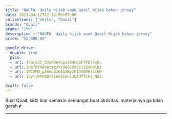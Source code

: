 ```yaml
---
title: "NAUFA  daily hijab anak Quail Hijab bahan jersey"
date: 2023-04-12T22:10:09+07:00
collections: ["Veils", "Quail"]
brands: "Quail"
grams: "150"
description : "NAUFA  daily hijab anak Quail Hijab bahan jersey"
price: "52,000.00"

google_drive:
  enable: true
  pics:
  - url: 1hGroq5_ZUv0Q6mtpxS64uUpFTPElrwEu
  - url: 1H3fbtRQ66tXg3Y5d6QC9d8iIiBVDDtBJ
  - url: 1W1UMM_gARkudz64G3By2F13vNPHf3lKW
  - url: 1pytlWPPBQrSieuS1UFLJQAdffxFZ_Nd2

draft: false
---
```


Buat QuaiL kidz biar semakin semangat buat aktivitas..materialnya ga bikin gerah 💕 

----------    
 
